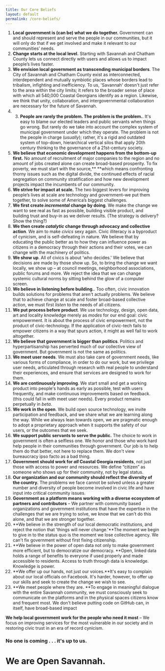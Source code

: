 ```yaml
---
title: Our Core Beliefs
layout: default
permalink: /core-beliefs/
---
```



1. **Local government is (can be) what we do together.** Government can and should represent and serve the people in our communities, but it will only do that if we get involved and make it relevant to our communities’ needs.
2. **Change starts at the local level.** Starting with Savannah and Chatham County lets us connect directly with users and allows us to impact people’s lives faster.&nbsp;
3. **We envision local government as transcending municipal borders**. The City of Savannah and Chatham County exist as interconnected, interdependent and mutually symbiotic places whose borders lead to tribalism, infighting and inefficiency. To us, 'Savannah' doesn't just refer to the area within the city limits; it refers to the broader sense of place with which all 540,000 Coastal Georgians identify as a region. Likewise, we think that unity, collaboration, and intergovernmental collaboration are necessary for the future of Savannah.
4. 3. **People are rarely the problem. The problem is the problem.**. It's easy to blame our elected leaders and public servants when things go wrong. But rarely do we take into account the complex system of municipal government under which they operate. The problem is not the people in charge (*usually*); rather, it's a rigid and outdated system of top-down, hierarchical vertical silos that apply 20th century thinking to the governance of a 21st-century society.
5. **We believe that economic development happens from the bottom-up first.** No amount of recruitment of major companies to the region and no amount of jobs created alone can create broad-based prosperity. To fix poverty, we must start with the source,**&nbsp;**which means confronting thorny issues such as the digital divide, the continued effects of racial segregation on community stratification and how new development projects impact the incumbents of our community.
6. **We strive for impact at scale.** The two biggest levers for improving people’s lives at scale are technology and government–we put them together, to solve some of America’s biggest challenges.
7. **We first create *incremental* change by doing**. We make the change we want to see real as fast as possible, building visible product, and building trust and buy-in as we deliver results. (The strategy is delivery? Show the thing?)
8. **We then create *catalytic* change through advocacy and collective action**. We aim to make *civics* sexy again. Civic illiteracy is a byproduct of cynicism, and is self-defeating in nature. We believe that by educating the public better as to how they can influence power as citizens in a democracy through their actions and their votes, we can change with the machinery of politics.
9. **We show up**. All of civics is about 'who decides.' We believe that decisions are made by those show up. So, to bring the change we want locally, we show up – at council meetings, neighborhood associations, public forums and more. We reject the idea that we can change systemic cultural norms by sitting behind the glow of a computer screen.
10. **We believe in listening before building.**. Too often, civic innovation builds solutions for problems that aren't actually problems. We believe that to achieve change at scale and foster broad-based collective action, we must first *listen* to the needs of all citizens.
10. **We put process before product**. We use technology, design, open data, art and locality knowledge merely as *modes* for our end goal: civic empowerment. It is about the process of civic empowerment, not the product of civic-technology. If the application of civic-tech fails to empower citizens in a way that spurs action, it might as well fail to work altogether.
11. **We believe that government is bigger than politics**. Politics and hyperpartisanship has perverted much of our collective view of government. But government is not the same as politics.
12. **We meet user needs**. We must also take care of government needs, like various forms of compliance, in order to do our work, but we privilege user needs, articulated through research with real people to understand their experiences, and ensure that services are designed to work for them.
13. **We are continuously improving**. We start small and get a working product into people's hands as early as possible, test with users frequently, and make continuous improvements based on feedback. (this could fall in with meet user needs). Every product remains perpetually in *beta*.
14. **We work in the open**. We build open source technology, we invite participation and feedback, and we share what we are learning along the way. While we always lean towards open, we are pragmatic enough to adopt a proprietary approach when it supports the safety of our users, or the outcomes that we seek.
15. **We support public servants to serve the public.** The choice to work in government is often a selfless one. We honor and those who work hard help people in their communities through government. Our job is to help them do that better, not here to replace them. We don't view bureaucracy ipso facto as a bad thing.
16. **Government should work for *all* Coastal Georgia residents**, not just those with access to power and resources. We define “citizen” as someone who shows up for their community, not by legal status.
17. **Our organization and our community should reflect the diversity of the country.** The problems we face cannot be solved unless a greater number and diversity of people become involved in civic life and have input into critical community issues.
18. **Government as a platform means working with a diverse ecosystem of partners and contributors** – We partner with community based organizations and government institutions that have the expertise in the challenges that we are trying to solve, we know that we can't do this alone, and that we are stronger together.
19. **We believe in the strength of our local democratic institutions, and reject the notion that 'things will never change.'**The moment we begin to give in to the status quo is the moment we lose collective agency. We can't fix government without first fixing citizenship.
20. **We believe in the power of open data not only to make government more efficient, but to democratize our democracy.&nbsp;**Open, linked data holds a range of benefits to everyone if used properly and made accessible to residents. Access to truth through data is knowledge. Knowledge is power.
21. **We offer up our hands, not just our voices.**It's easy to complain about our local officials on Facebook. It's harder, however, to offer up our skills and seek to create the change we wish to see.&nbsp;
22. **We meet people where they are.&nbsp;**To engage in meaningful dialogue with the entire Savannah community, we must consciously seek to communicate on the platforms and in the physical spaces citizens know and frequent most. We don't believe putting code on GitHub can, in itself, have broad-based impact

**We help local government work for the people who need it most** – We focus on improving services for the most vulnerable in our society and in restoring civic trust in an era of record cynicism.

<h3>No one is coming . . . it's up to us.</h3>
<h1>We are Open Savannah.</h1>